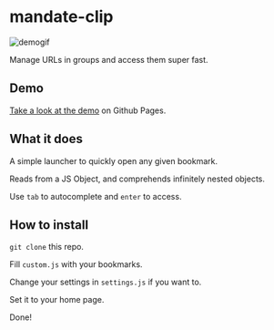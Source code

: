 # mandate-clip

![demogif](https://cloud.githubusercontent.com/assets/17261478/14531044/0518c158-025c-11e6-98b1-29eba16370fd.gif)

Manage URLs in groups and access them super fast.

## Demo

[Take a look at the demo](http://jkunstwald.github.io/mandate-clip/) on Github Pages.

## What it does

A simple launcher to quickly open any given bookmark.

Reads from a JS Object, and comprehends infinitely nested objects.

Use `tab` to autocomplete and `enter` to access.

## How to install

`git clone` this repo.

Fill `custom.js` with your bookmarks.

Change your settings in `settings.js` if you want to.

Set it to your home page.

Done!

